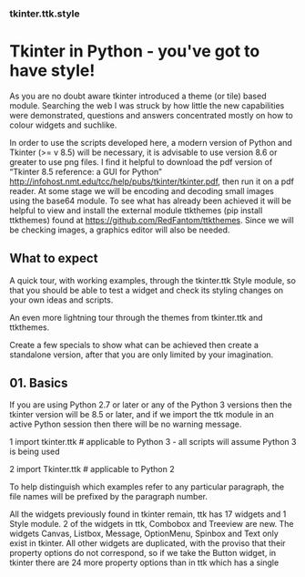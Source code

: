 ### tkinter.ttk.style

# Tkinter in Python - you've got to have style!

As you are no doubt aware tkinter introduced a theme (or tile) based module. Searching the web I was struck by how little the
new capabilities were demonstrated, questions and answers concentrated mostly on how to colour widgets and suchlike.

In order to use the scripts developed here, a modern version of Python and Tkinter (>= v 8.5) will be necessary, it is advisable to use
version 8.6 or greater to use png files. I find it helpful to download the pdf version of “Tkinter 8.5 reference: a GUI for Python” 
http://infohost.nmt.edu/tcc/help/pubs/tkinter/tkinter.pdf, then run it on a pdf reader. At some stage we will be encoding and
decoding small images using the base64 module. To see what has already been achieved it will be helpful to view and install the
external module ttkthemes (pip install ttkthemes) found at https://github.com/RedFantom/ttkthemes. Since we will be checking images, a
graphics editor will also be needed.

## What to expect

A quick tour, with working examples, through the tkinter.ttk Style module, so that you should be able to test a widget and check 
its styling changes on your own ideas and scripts.  

An even more lightning tour through the themes from tkinter.ttk and ttkthemes.

Create a few specials to show what can be achieved then create a standalone version, after that you are only limited by your
imagination.

## 01. Basics

If you are using Python 2.7 or later or any of the Python 3 versions then the tkinter version will be 8.5 or later, and if we 
import the ttk module in an active Python session then there will be no warning message.

1 import tkinter.ttk # applicable to Python 3 - all scripts will assume Python 3 is being used 

2 import Tkinter.ttk # applicable to Python 2

To help distinguish which examples refer to any particular paragraph, the file names will be prefixed by the paragraph number.

All the widgets previously found in tkinter remain, ttk has 17 widgets and 1 Style module. 2 of the widgets in ttk, Combobox and 
Treeview are new. The widgets Canvas, Listbox, Message, OptionMenu, Spinbox and Text only exist in tkinter. All other widgets are
duplicated, with the proviso that their property options do not correspond, so if we take the Button widget, in tkinter there are 24
more property options than in ttk which has a single <style> option replacing those former options, the remaining 10 property options
are common to both Button widgets. When we talk about style we are generally only applying it to a single widget, whereas if we create a
similar looking style in several ttk widgets we could save it as a theme. The example 01Label_config.py shows the differences in
property configurations found in the tkinter and ttk Label.
  
Ttk has already created 4 standard themes common to all operating systems. Windows and the MacOS have their own customised
themes, therefore wherever possible my examples will use one of the 4 common themes alt, clam, classic or default. In any 
interaction with a ttk widget we will be using the Style() module imported from ttk. There is a summary of all the Style() commands
in the table 01style_commands.md, we will be going through these commands one by one.
  
We can think of a widget in terms of a collection of components, which in turn are made up of elements. Widgets have one or more
components that can be referenced directly using the Style module, assisted by the widget "style" property option. Just to clarify -
every ttk widget has a "style" property which is used when we wish to modify a widget's appearance (colour, size, relief and font). If
we take a look at the button widget we have a rectangular shape divided into 4 components, starting from the outside - border, focus,
spacing and label. Look at
```
```
![button:components](/images/01button_components.png) 


this is a typical example of how a button may be constructed. We shall see that when a widget is modified or called by various themes
the component and element names may change. While we are thinking of components look at the vertical scrollbar 

![scrollbar:components](/images/01scrollbar_components.png) ,

we have an up and down arrow as well as a thumb component all contained in a trough. We have a method within the Style module whereby we
can easily find out the component names and their relative positions, so there is no real reason to worry or fret about trying to
remember everything in detail.

Let us compare two diferent types of button widgets, using the script /examples/01two_buttons.py - found in the examples
directory. Running this script you will see 3 buttons, the top button is the standard tkinter, the lower two are both ttk buttons. All
three buttons are grey but the tkinter button is paler. Move the cursor over all three buttons. The two ttk buttons lighten but the
tkinter button does not react. Click on all three buttons, all three appear to be depressed, but the two ttk buttons show which one of
the two buttons was depressed last. Buttons, in common with several other widgets, have what we call states, so for example when a
cursor passes over the widget its state changes to active, so we have just seen how the ttk button's state interacts with its
appearance. The actual appearance is set up by the individual style or theme.

If we had left out the line

s.theme_use('default')

and we were running either a Windows or Mac system then we would have seen blue ttk buttons because both operating systems have their
own system themes. 

By using a theme all ttk widgets react by default without any special input. This is in contrast to the original tkinter widgets which
have to be individually programmed.

## 02 Simple Style Changes

Using named elements we can change the colours, width, font and relief of our widget. Instead of using property options on each
widget, we use the Style module together with relevant component and element names. The first task is to determine the relevant
component and element names of our widget.

The dependancies of the queries to find out the elements and their properties are as follows:-
````
--> 1 Widget name
--> 2 class name (widget.winfo_class)
--> 3 component name (Style.layout)
--> 4 element name (Style.element_options) 
--> 5 element value (Style.lookup)
````
Each dependancy relies on the information gained from the previous enquiry. Once the queries are set up with an interactive
session running with Style() you may be able to short circuit one or more steps.

Use the button widget as our first example and run the following queries interactively in Python. 
Find the class name:-
```
import ttk
>>> s = ttk.Style() # Style is used here to call the classic theme
>>> s.theme_use('classic')
>>> b = ttk.Button(None, text='Yo') # step 1 using the widget name of Button
>>> bClass = b.winfo_class() # step 2 find the class name using the Button handle b
>>> bClass  
'TButton'
```
The class name is 'TButton'. Now let's find the component name(s):-
```
>>> layout = s.layout('TButton')  
>>> layout # step 3 find the Button component names as used by the classic theme
[('Button.highlight', {'children': [('Button.border', {'border':
'1', 'children': [('Button.padding', {'children': [('Button.label',
{'sticky': 'nswe'})], 'sticky': 'nswe'})], 'sticky': 'nswe'})],
'sticky': 'nswe'})]
```
It creates quite an output, but don't be put off. We have found 4 component names - highlight, border, padding and label (they were all
preceded with 'Button.'). Be careful to use the correct component name with right theme. That's just completed the third step. As a help
in determining the component names for every widget check out the table /tables/02Components.md. See how the names change not only with
the widgets, but can sometimes change with the theme. 

Now onto the element names:-
```
d = s.element_options('Button.highlight') # step 4 find the element names
>>> d
('-highlightcolor', '-highlightthickness')
>>>s.lookup('Button.highlight', 'highlightthickness')
1 # step 5 the highlight is 1 pixel thick
>>> s.lookup('Button.highlight', 'highlightcolor')
'#d9d9d9' # step 5 highlight has a default or normal colour #d9d9d9 which is grey
```
Button is a fairly straightforward widget, but some such as Progressbar, Scale and Scrollbar have an orientation, whereas 
LabelFrame, Notebook and Treeview have a main and auxiliary class name. Lastly PanedWindow has both orientation and an auxiliary
part. 

When we have a widget with an orientation, such as Scale, let's see what changes:-
```
>>>b = ttk.Scale(None)
>>>b.winfo_class()
'TScale'    # class name
>>> layout = s.layout('Vertical.TScale') # It won't work if you use just TScale
>>>layout
[('Vertical.Scale.trough',
  {'children': [('Vertical.Scale.slider', {'side': 'top', 'sticky': ''})],
   'sticky': 'nswe'})] # we found 2 components, trough and slider
```   
Now try the Horizontal orientation.
```
>>>layout = s.layout('Horizontal.TScale') # 
>>>layout
[('Horizontal.Scale.trough',
  {'children': [('Horizontal.Scale.slider', {'side': 'left', 'sticky': ''})],
   'sticky': 'nswe'})]  # notice the changes that are specific to orientation
>>>d = s.element_options('Horizontal.Scale.trough') # using the component name
>>>d
('borderwidth', 'troughcolor', 'troughrelief')  # element names
>>>s.lookup('Horizontal.Scale.slider', 'troughcolor')
'#c3c3c3'
````
That wasn't too bad, we had to know that the widget had orientation, where the first letter had to be capitalised. 

Let's try a widget with an auxiliary class such as LabelFrame:-
````
>>>b=ttk.LabelFrame(None) # no properties are being set
>>>b.winfo_class()
'TLabelframe' # you noticed it's a small f didn't you, TLabelframe
>>>s.layout('TLabelframe')
 [('Labelframe.border', {'sticky': 'nswe'})]  # where is the label part then!!!?
>>>s.layout('TLabelframe.Label')    # OK I cheated, I knew the answer
[('Label.fill',
  {'children': [('Label.text', {'sticky': 'nswe'})], 'sticky': 'nswe'})]
````
It took a bit of web searching to find the answer in http://wiki.tcl.tk/37973 "Changing Widget Colors". Read the author's
opening sentences. Strictly the information is for TCL so it may not be totally applicable to ttk, otherwise great information.
In order to access all the elements of Notebook use TNotebook and TNotebook.Tab, for Treeview use Treeview and Heading. (We can
optionally use 'Treeview.Heading', it produces the same results as for 'Heading'). Be careful with the component names used in
the Treeview and Heading layouts (yes the Treeview class is simply Treeview):-
````
>>>s.layout('Treeview')
[('Treeview.field',
  {'border': '1',
   'children': [('Treeview.padding',
     {'children': [('Treeview.treearea', {'sticky': 'nswe'})],
      'sticky': 'nswe'})],
   'sticky': 'nswe'})]
>>>s.layout('Heading')
[('Treeheading.cell', {'sticky': 'nswe'}),
 ('Treeheading.border',
  {'children': [('Treeheading.padding',
     {'children': [('Treeheading.image', {'side': 'right', 'sticky': ''}),
       ('Treeheading.text', {'sticky': 'we'})],
      'sticky': 'nswe'})],
   'sticky': 'nswe'})]
````
This now only leaves PanedWindow, the main class is TPanedwindow, the auxiliary class is either Horiontal.Sash or Vertical.Sash.

Rather than find out the class names every time we can use the table 02ClassNames.md instead. The main class name is formed from
the widget name where only the first letter is capitalised prefixed by a capital T, except for Treeview that retains its widget
name. Remember that those widgets that have orientation need to be prefixed by either 'Horizontal.' or 'Vertical.'.

After all that we can find the class and element names for all widgets for our chosen theme. We will use Style.configure().
As a first example let's change the button widget, we want to change the text properties, foreground, background and font.
Foreground and background are both colours which can be expressed as names or a six figure hexadecimal hash. Colour names in
tkinter are based on those used by TCL/TK colors — symbolic color names recognized by Tk https://tcl.tk/man/tcl8.6/TkCmd/colors.htm,
note TCL is using RGB values that must first be converted to hash values to be valid in tkinter. Haven't we got all the element names
for button already? No, then well we'll have to use the right component name in our query (and it wasn't highlight). Using your
interactive session, and if you were on the right track you should get the answer together with 11 other elements. Now you are no longer
limited to just foreground, background and font. 

As an aside we may wish to have the colours expressed in a different manner. The colour names in various programs do not all agree, 
further tkinter favours hash while PIL/Pillow prefers RGB values. Use 02colour_codes.py as an aid, each representation will produce
an alternative code style and the colour is shown on a label. Be warned that green shows half the true value, (0,128,0) instead of
(0,256,0) - this appears to be associated with winfo_rgb() - otherwise it works well. We can detect how light a colour may be by using
the luminance property of yiq, the NSTC television colour system, then we can adjust the foreground to produce the required contrast
to the background colour.

When using configure we require a reference to the style change using the format *newStyleName.oldStyleName*, where oldStyleName
corresponds to our class name, in this case TButton. Normally we choose a descriptive name for the newStyleName, so for the button widget we can write :-
````
s.configure('green.TButton', foreground='green')
b = ttk.Button(self, text='Friday', style='green.TButton')
````
The style property of Button agrees with the style name for the relevant Style configuration. The configuration name can be
built on a previously named style, so we could create red.green.TButton using a red background, say. If we need to configure
another element just list the extra element.
````
s.configure('green.TButton', foreground='green')
s.configure('red.green.TButton', background='red')
b = ttk.Button(self, text='Friday', style='red.green.TButton') 
# now change both style and configure from red.green.TButton to mix.TButton
````
We can modify /examples/01two_buttons.py to incorporate the colour changes, we should see something like 
/examples/02two_coloured_buttons.py. Did you notice that the background colour on the second ttk button changed as the mouse
moved over it also when the button was pressed. The widget inherits all expressly styled properties not overwritten by our style
changes, in our case shades of grey from the parent theme. 

That was easy wasn't it, feel like a challenge? Let's try modifying a horizontal scrollbar, use the layout and element_options
to find all likely element candidates for the classic theme. We need to use place and set (instead of pack or grid) when 
displaying the widget or else the scrollbar remains squashed and you can't see your results. If we make the scrollbar green with
a blue border the result should look like 02scrollbar.py. When querying the element_options you should see that both the arrows
and thumb have background and borderwidth elements so the appearance is matched. I have created a second scrollbar where the
borderwidth is not changed, look at the arrows. In reality there was not a great deal of difference to the button example, just
that we had to remember to add the orientation to the configuration name. If you try one of the other themes alt, clam or
default we have the additional option of arrowcolor, try out this element with pink say. Classic has no arrowcolor element but if you
forget to take away this element, then there is no reaction, not even a warning.

The last type of widget are those with auxiliary parts. Taking LabelFrame as an example, we would normally wish to modify the
label part rather than the Frame. We can fill the frame with a tkinter coloured frame to show off the widget. A second
labelframe, by contrast, has a coloured frame. It is important to emphasise that Style.configure calls either TLabelframe or
TLabelframe.Label, depending whether we wish to alter the label or the frame, but in both cases the style property only refers
to TLabelframe with no suffix. This is illustrated in /examples/02labelframe.py. The next example 02treeview.py shows how to
select a theme then apply some colour changes to the widget treeview, this has two sets of colours so we can confirm which works
best by first testing, then try uncommenting 'Heading' so that the treeview style reads 'Custom.Treeview.Heading '. The first
part of the script displays the widget layout in a form that is easy to read - there probably is an better way to do this! To
view the colour changes we use 2 treeview widgets, the first has not been customised.

Generally try to keep it simple, try looking for an element that looks as though it should work, test it and see. Load a common
theme such as clam, remember that if working in a windows or mac environment it will not work as straightforwardly if the theme
is not changed. Look at 02Entry.py, if we use the clam theme it should create an entry with a blue background, however if
the clam theme is not used and you are running with windows or mac OS, then the entry widget has to change by adding an
element_create and adding the newly created element to layout. To find the correct element option, either check out "Changing
Widget Colors" or use query layout and element_options, then we see that Entry.field has ('bordercolor', 'lightcolor',
'darkcolor', 'fieldbackground') whereas Entry.textarea has ('font', 'width'). If you had used the element name background as we did for
button the entry widget would not have reacted.

We are now in a position to change the element colour and size of any widget, but whenever the state changes, such as pressing the
widget, it will revert to a style inherited from the parent theme, so the interaction of states and style will be our next topic.

## 03 Linking Style with State

Every widget exists with a state that for some widgets can be directly changed by the user's actions, such as moving the
mouse over the widget, or by selecting or pressing the widget. Whenever the state changes the widget changes in colour, relief and/or
size thus providing the user feedback. Other states which are not being changed dynamically are changed by the program. States are
a fundamental part of styles and themes. Check out the table /tables/03states.md. All states also have an opposite condition in which
the name is prefixed by an exclamation mark, so the opposite of disabled is !disabled and not one of the other states, such as active.

Some widgets, such as Frame would hardly ever need a state other than the normal state, others such as Button only really are 
useful if they use different states. When programming with states be aware that a widget with no named state is in the "normal"
state even though normal cannot be directly referenced, it is implicitly the state we have used when making simple changes to the
widget with Style.configure. When we survey states some are never used, or as the captain of the Pinafore might say - hardly
ever used.

We can determine what states are currently being used in a theme. Just as in the simple style change we need to know the class
name and the element we are interested in. So if we wished to find the situation for the relief element on a button we use 
map() in the following manner:-
```
from tkinter.ttk import Style, Button
>>>s = Style()
>>>s.theme_use('default')
>>>s.map('TButton', 'relief')
[('!disabled', 'pressed', 'sunken')]
```
In this case the theme uses a compound state, in that the pressed state only applies when the button is not disabled, and the
relief element is 'sunken'. These mapped states vary with both widget and theme. Within a theme we can have a common mapping.
```
>>>s.theme_use('default')
>>>s.map('TButton', 'background')
[]
```
Weird - we know that the background changed in our button examples, so how to find out what is going on. Let's see if we have a common
mapping working here.
```
>>>s.theme_use('default')
>>>s.map('.', 'background') # '.' is the shorthand for common
[('disabled', '#d9d9d9'), ('active', '#ececec')]
```
Ahha - now we can see that all widgets with a "background" element will react in a similar way, so if you haven't done it see what
happens when you pass the cursor over our scrollbar example. By the by if we test for relief, which we tested on button, with a
common mapping we get an empty result, so "." is a specific instance and not some form of wildcard.
```
>>>s.map('.', 'relief')
[]
```
Since the common and button mapping may have more than one state what happens if we query it without any elements:-
```
>>>s.map('.')
{'background': [('disabled', '#d9d9d9'), ('active', '#ececec')],
 'foreground': [('disabled', '#a3a3a3')]}
 
>>>s.map('TButton')
{'relief': [('!disabled', 'pressed', 'sunken')]}
```
Note how the element name has been added with the extra curly brackets and full colon.

Some of the behaviours and properties of ttk widgets are now a little more explainable when we use the common mapping system to
enforce uniformity in a theme. If we are working with a widget such as label with no dynamic states, it makes no sense to send 
warning messages if a widget does not have that particular element or state. The other minor problem is that only widgets with
the exact element name will react in a similar manner, so button has 'background', whereas entry has 'fieldbackground' and must be
programmed separately.

One way to change the properties of a widget is to expand upon our simple method, so the normal state is set by configure(), we
can then set the other states using map(). This means that any single element could have several properties corresponding to 
more than one states. Related states should be listed with tuples. We can see this in the example for common above, we have an element
called background with a list of two tuples, the first tuple is for the disabled state ('disabled', '#d9d9d9') and the second 
tuple ('active', '#ececec') applies to the active state.

In the example 03map_button.py we have configure which sets up the general widget appearance then uses map to set the active
state by changing the background colour. Both configure and map utilise the same reference used by the style property. For a bit
of fun we have a random selection from 6 colours, so we can set the active colour we first find the RGB colour using
winfo_rgb(color) - color is the variable - then we change each of the RGB components and finally convert back to the hash value.
Simple colour manipulations are straightforward in the RGB scheme. A further frill is that we use a white foreground for a dark
background and a black foreground for a yellow background.

When using Style.configure and Style.map you should notice that these are separate clauses within the program, if we use
theme_settings configure and map can then be run together into a single clause. Review 03combobox.py and note how configure and
map are now quoted followed by a full colon. (If you are running under windows or mac when the "theme_use" command is commented out
the combobox will be white, not green). Since we are running the program as a theme, combobox will react to our settings without
the need for Combobox to have a property style setting. Now is a good time as ever to review the punctuation, in particular all
the brackets being used. Theme_settings is a function so it has opening and closing round brackets, all those curly brackets
look suspiciously like nested dictionaries, especially when we note the full colons following "Combobox", "configure" and "map" 
(our erstwhile functions), "background", "fieldbackgrond" and "foreground" are the relevant elements. The states and their relevant
values (in these cases colours) are contained as pairs in tuples - round brackets. When we have two or more states used on a
single element then we have a list of tuples - square brackets. But you probably already knew that. Just look at 03map_button.py
again and compare how the programming differs when using style.configure or style.map, where they behave as normal functions
with explicit properties. 

When using a standalone theme, coming up soon, the method of theme_settings is the same as that used in theme_create. Theme_settings 
changes the style of the parent theme for a widget or two, all the other widgets still appear as normal - so theme_use refers to the
parent theme, whilst theme_create supplants the parent theme and theme_use would refer to the newly created theme name.

As we can see keeping to the style system we can easily have two or more widgets with differing properties - this is useful when
comparing appearances and state changes during the testing phase and helping in choosing the most appropriate settings.

Mapping is primarily concerned with dynamic widgets and their states, but we know that there are states that need to be selected from
the program - in this case use the following construct for ttk themes, (see 03states_themes.py):-
```
checkbox.state(['selected'])  # ticks the checkbox
checkbox.state(['!selected']) # clear the checkbox
```
whereas in tkinter we would use the following construct
```
listbox['state']='normal' 
listbox['state']='disabled'
```

The order of mapping states for the element is important. If the active tuple is placed before the pressed tuple then when the button or
scrollbar is pressed the colour remains as the active colour without changing for other states. As ever - test first.

It is useful to be able to see the individual widgets when changing their states. 03states_themes.py gives you the abilty to do just
that, there is no problem changing themes, however when changing states we need to cancel the previous state by applying the opposite
state (you remember the state prefixed with an exclamion mark), we also have to ensure that we are dealing with a string rather than a
tuple, further we must ensure that the tuple is not empty. In our example we are changing the state of a button, you can modify this
or add another widget as required. Anticipating what is coming later I have enabled standard themes or additional themes from ttkthemes. 

It should be noted that states are not only used singly, they may be used in combination, particularly in dynamic situations. The 
common themes do not use the same states for any particular widget, if we are building custom widgets keep this in mind, as ever test
using different themes. Check out the table 03mapped_states.md to see what states the common themes use with which widget.

## 04 Image - First Steps

Tkinter and ttk can work with gif, pgm or ppm images using PhotoImage or xbm images if we use BitmapImage modules, loaded from
tkinter. If your version of tkinter is 8.6 or higher then PhotoImage also works with png files directly. Some widgets have a
property called image (check out if it is shown on Tkinter 8.5 reference: a GUI for Python) so once the image is initiated in 
PhotoImage it can be loaded directly onto the widget. All the images I will be working with will be found in the directory
"images". and the programs will be run assuming that the images sub-directory has the same parent directory as the examples sub-
directory on your computer.

Check out your tkinter version - either look at the python version then deduce the tkinter version or use an active session:-
```
import tkinter
print(tkinter.TkVersion)
```

First off we shall load just an image onto a button and see what happens when we pass the cursor over it, and press the button.
Load up 04button_image.py not forgetting to place the images butImage.png and butImageTrans.png in your images file (if you are
running tkinter 8.5 uncomment the lines as indicated, also comment out the lines indicated, this will load Image and Imagetk from PIL
then use Image.open and Imagetk.PhotoImage finally comment out the lines where PhotoImage is being used by itself). 
```
# with tkinter 8.6

        self.buttonPhoto = PhotoImage(file='../images/butImage.png') 
        buttonPhotoTrans = PhotoImage(file='../images/butImageTrans.png')

# with tkinter 8.5
from PIL import Image, ImageTk

        im1 = Image.open('../images/butImage.png') 
        im2 = Image.open('../images/butImageTrans.png') 
        self.buttonPhoto = ImageTk.PhotoImage(im1)  
        buttonPhotoTrans = ImageTk.PhotoImage(im2)

``` 
PhotoImage is imported from tkinter and loads the image into PhotoImage, where a reference is required which will be used within the
widget's property option "image". When working with images in a class there is always the problem that the image will not show unless
specialprecautions are taken. When the image is a local variable, reload the image directly after referencing it with the widget,
alternatively ensure that the image variable is prefixed by self, (compare how the two images self.buttonPhoto and buttonPhotoTrans are
treated). 

Using 04button_image.py you should see three buttons, the top one with just an image, the second uses the same image with the
centre made transparent - you may think it looks quite promising, until we see the third button and its text. As it stands it is
obvious that the image option is not always useful, since it does not change dynamically with the widget. Where a widget can work with
a single sized widget, as in a pictogram, then this option should be considered. We can load the pictogram image and text
simultaneously by using the "compound" property option. 

If multiple pictograms are available we can change these according to state. Check out the example 04button_pictograms.py, this
has three pictograms linked to 3 states which must have the active state listed last, just as we needed to do in the mapping 
situation. When using the image property always ensure that the first state remains anonymous, corresponding to the normal state.

Be careful when referencing the image in the image property:-
```
im1 = PhotoImage("ref1", file='myimage.gif')
```
We can use "ref1" as our image reference or im1 (unquoted).

## 05 Image - Create Widgets with Rounded Corners and Shadow Effects

The 4 themes common to tkinter can be found where your python program is installed under the directory python36/tcl/tk8.6/ttk. They are
found there listed with their own names suffixed with ".tcl", apart from default which is listed as defaults.tcl. There are
obvious differences between the scripting language tcl and tkinter but we can recognise some commands such as map and configure,
we can also spot the element and state names. A new part of the mix is when we look at the OS specific themes such as aqua or
vista which have variables that are system dependant. Even so we should be able to recognise how some of our scripts will respond. It
would seem that the common themes allow us to modify all the components and elements are able to give the widest possible support to any
style alterations we wish to make. By contrast it will be found that if one of the OS dependant themes would require not so
straightforward an approach. On the other hand the OS specific themes look uptodate and ready to use as is. 

So far we have seen that the ttk themes achieve uniformity across all widgets, by using common changes on dynamic states, also 
by using the same element name within a widget or from widget to widget. A third aid to uniformity is by using using descriptive colour
aliases rather than the colour names or hash values.

As I said at the beginning there are remarkably few instances of the more interesting style changes found when trawling the
internet. Up until this point most of the examples could have been made referring "Tkinter 8.5 reference: a GUI for Python". The
few instances I did find that displayed rounded corners and shadow effects I will reproduce here.

The first example is based on that created by Bryan Oakley, a stalwart of StackOverflow. His original script created visible
frames around entry and text widgets, example 05rounded_frame.py. Since he is using encoded data there is no reference to a
file, instead PhotoImage refers to this data directly. Normally we have no states in the frame widget so he introduces lambda
functions tied into *FocusIn* and *FocusOut* events. He is using 2 separate images, the first is where the frame's contents have
focus, the second where it loses focus. Click within the upper and lower frames, see how the outer colour changes, also note
that the frame has decidedly rounded corners and a shadow on the right hand and lower sides. 
 
Let's remind ourselves about the layout and elements for frame:-
```
>>>s.theme_use('default')
>>>s.layout('TFrame')
[('Frame.border', {'sticky': 'nswe'})]
>>>s.element_options('Frame.border') # only one component to query
('background', 'borderwidth', 'relief')
```
In our example script, Bryan created an extra state and changed the border, using the command
```
style.element_create("RoundedFrame", "image", "frameBorder", # he was working on the RoundedFrame, so he added an image 
    ("focus", "frameFocusBorder"), border=16, sticky="nsew") # added the state focus  set to an image and changed the border to 16
```
The border size, 16, is important, it is the allowance needed to create the rounded corners and shadows, without this the 
resulting widget would look jagged. The single figure 16 is the equivalent of having (16,16,16,16), a border of 16 along all
sides. The lower frame has obviously grown in comparison to the upper frame and looks pretty smart, both frames have the same style
'RoundedFrame'. Now is a good time to have a look at the underlying image. To do this we will need to decode the coded image. Since the
script is quite old it can only be a gif image. (Use all the lines of the coded image - the dotted line below is just a shortcut for
continuity).
```
import base64
with open ('frameFocusBorder.gif','wb') as f:
    decoded = base64.decodebytes(b"""
R0lGODlhQABAAPcAAHx+fMTCxKSipOTi5JSSlNTS1LSytPTy9IyKjMzKzKyq
..... 
Ry/99NIz//oGrZpUUEAAOw==""")
    f.write(decoded)
```
Use the code from img1 (frameFocusBorder) within 05rounded_frame.py, we should see that an image file frameFocusBorder.gif is
created. You should see a file that is 64 by 64 pixels large. Load this on an image editor, zoom in so that the pixels are shown
as squares and move your cursor to the centre of the corner, we then can see why we need to have a border of 16 all round. If we
reduce this figure to 8 say we will see about 13 indentations on the long side. A border of 12 will still show indentations, 
although not as pronounced, by 16 the indentations have disappeared altogether. It would seem that when a widget image needs to extend
only the inner part of the image between the border extremities is utilised for the extension, in this case the middle 32 pixels of each
side are used during an image extension. Think about what you have just seen, it's pretty awesome isn't it? That small image was 
automagically enlarged to the required size with the barest of input, apart from telling the widget to change itself by creating an
element and placing our image at the border.

What happens when we adapt the above method for a labelframe? What about the top part of the frame where the text is written
between a visible frame? Will we need a special method to create the gap? Ah well, fools rush in where angels fear to tread. Run
05rounded_labelframe.py. The labelframe reacts well, we see the label sitting in the frame break, and the colour changes as a
result of the program logic, try reversing the selection order and choosing one of the widgets with orientation. The
style.element_create and style.layout remain the same as for the frame example. Since we no longer depend upon an event linked
to the mouse being clicked the lambda functions are no longer needed, but we do change the state of the labelframes triggered by command
options of the widgets. You did notice the the frame has a different colour - first obtain the decoded image, make the changes to the
colour then encode back once again. 
```
import base64
with open('borderGrey1.gif', 'rb') as f:
    encoded = base64.encodestring(f.read())
    print(encoded.decode('latin1')) # contains all western characters but not the €
```
I altered the colour of the grey image. The output from the print command is saved as our coded image.

The next example, found by trawling the internet, 05search_entry.py will create a special frame, resembling the mac search element. Once
again the image is loaded as encoded data, this time the programmer uses the gif property to make multiple images. Look at the
PhotoImage lines of code at the format property. The programmer is altering the entry widget, using the PhotoImage alias names "search1"
rather than the s1 variable. 
```
s1 = PhotoImage("search1", data=data, format="gif -index 0")
.......
style.element_create("Search.field", "image", "search1",
    ("focus", "search2"), border=[22, 7, 14], sticky="ew")
style.layout("Search.entry", [
    ("Search.field", {"sticky": "nswe", "border": 1, "children":
        [("Entry.padding", {"sticky": "nswe", "children":
            [("Entry.textarea", {"sticky": "nswe"})]
        })]
    })]
)
```
Compare its layout to that of a normal entry widget.
```
[('Entry.field',
  {'border': '1',
   'children': [('Entry.padding',
     {'children': [('Entry.textarea', {'sticky': 'nswe'})],
      'sticky': 'nswe'})],
   'sticky': 'nswe'})]
```   
The other item to note is how he deals with the border width. Originally it was 1 all round, now it is ```border=[22, 7, 14]```.
This follows the same convention as used for padding found in our Tkinter reference for 8.5, the left side is 22 and the right side 7
meanwhile top and bottom sides are 14. Check out table 05padding_border_layout.md. Since we are using the normal interactive states of
the entry widget, no additional programming is required as was necessary for the label example. Using our newly acquired image decoding
skills we can see how the border layout numbers are derived. 22 pixels clears the tail of the magnifiying glass, 7 pixels clears the
corner and the top clearance, whilst 14 pixels clears the right hand end. As it stands this widget could be lengthened horizontally, but
there is no way we can extend it vertically without a strange looking magnifiying glass formed as a result. When substituting an image
for a border ensure there is a section that can be repeated on complementary sides, that is repeated both left and right, also top and
bottom.

We should now be able to understand how to manage themes. When we use a simple style change the affected widgets must have that 
style property cross referenced. When a theme change is made affected widgets require no reference, therefore the reference used in the
style changes, such as "search1" in 05search_entry.py, would not be appropriate. Instead we should be thinking of class names, once a
style has been tested and is ready to be part of the customised theme we would use just "TButton" rather than "new.TButton" say,
then all buttons would be altered by the style change within that themed script. 

Now would be a good a time as any to inspect what ttkthemes has to offer. Apart from the interface to python most is written in 
TCL scripting language. We can take stock of the themes on offer, most work with gif images, that are used as substitutes for
the border part of the relevant widget. Almost all ttkthemes use one of the 4 common themes as a parent, clam is the most popular,
although if you were to use a ttktheme it would be hard to tell which theme is the parent without inspecting the code. It is interesting
to note that Aquativo uses coded images, whereas the black theme has no images. Three themes use png images, but these are only usable
with tkinter 8.6 and above. Finally most images are quite small, about 30 by 30 pixels, with corners of one or three pixels radius. 

If you want to modify the gif images in an image editor there should be no great problem, provided you do not try converting to another
format and back again. Use the image editor for small simple changes. When checking out or modifying an image pixel by pixel using PIL
(Pillow) remember that gif only has 256 colours, requiring special programming, it would probably be better to use png from the outset.
The rgb and hsv values for gif images you see in your image editor are for your convenience.

If you were to install ttkthemes it is easy to switch between the normal themes and ttkthemes. Running the standard ttk Style module
excludes ttkthemes, however if you load up ttkthemes with the following script:- 
```
.....
        try:  
            import ttkthemes as ts 
            self.s = ts.themed_style.ThemedStyle()
        except (NameError, AttributeError):
            self.s = Style()
```
then any normal command used by Style can be used unchanged, providing we use the same prefix system, in our case "self.s.", so
list(sorted(self.s.theme_names())) would work for both the standard themes and the ttkthemes.

When comparing the script of a ttktheme with a standard theme the first obvious difference is that we are loading the image files and
using photo (known as PhotoImage in tkinter) on all the images, which are then later referred to by their image name without the gif or
png suffix. Thereafter the ttkthemes closely follow the standard themes by first loading up the colour aliases, then configuring the
general settings using configure, followed by mapping the general states. From thereon the themes configure and map out the
individual widgets, often the simple widgets are left out in which case the parent theme's widgets are used. The images are loaded using
$I(image filename) as opposed to "image" in python. The padding and border sizes would be shown as:-
```
-padding {6 2 6 2} or -border {22 7 14}
compared to using python
padding = [6, 2, 6, 2] or border=[22, 7, 14]
```
After all that we see that ttkthemes show one or two major differences to the standard themes - all states require their own separate
images for each widget, which if properly used allows a more pleasing effect, look at the different ways that the combobox downward
arrow is depicted. Check some of the images - you may notice that a pressed image is the same as a normal image except that it has been
inverted (this is often the case where a button has a surface with a 3D effect). Some themes could be easily adopted as they stand,
others just may be of use in showing you how to obtain certain effects. Note that radiance and ubuntu are very nearly the same except
that ubuntu uses png as opposed gif images. So once you are aware of how the themes work you may decide to devise your own. It takes
quite a bit of time but is relatively straighforward.

## 06 So you want to roll your own

Anything you do should be separated from working directories, use copies of anything you want. Pretty obvious really.

How will a widget look when the style or theme is changed. Tkinter is rather forgiving, which may make tracking errors
difficult, but we can have a list of too many changeable elements and see just how they will react. Using this property we can see how
and which elements affect our widget, look at the script 06checkbox_themes.py, not only do we have an excess of element names, but we
can change the theme, we also display the layout of the widget. It is a simple edit to display another widget. Remember as we have seen
in ttkthemes a widget is affected both by the image and general colours. In this regard tkinter's Text is a useful tool in that the name
and its colour representation can be made in one line. In 06combobox_text_themes.py we have a dictionary of element_options containing
a list of elements with their options, colour, size and font, these are then listed in style configure these can then be added to the
Text widget so that we display each element its option and a colour shows the hash value and a rectangle of colour. Almost all the 
elements react as expected except for the font for combobox, which is unusual in that it will not react with configure and the style
property, nor will it change with the font property - as the Entry widget does. A special class is therefore required to allow us to
change the font of a specified combobox, which is written to allow other properties to be included. A simpler method is to use
option_add but it seems to affect all the other comboboxes. Combobox is derived from the entry and listbox widgets and this might
contribute to the anomoly in some way.

When using font we can refer to each instance of the font directly - such as 'Helvetica 12 Bold' - or we can use the generic names
used by Tk 06tkfonts.md, this has the advantage that they are compatible to all operating systems, and no special precautions should be
necessary. If you do use custom fonts obviously check on their availability on other os - maybe easier said than done.

Let us refresh our memory of how a widget looks in the various themes, try 06theme_notebook.py, this has most of the important widgets
together with a theme selector. It has been set up to incorporate ttkthemes. The first tab contains most of the normally used widgets,
the second tab has a treeview, in order to see the scroll bars work it will be necessary to adjust the height and width using the
sizegrip, the third tab has the scale and progress bars. There may be widget styles that appeal in different themes, it should be
possible to mix and match to your taste provided that you copy widget definitions together with any required images.

Once individual styles have been tested, we need to to incorporate these into a theme that can be called directly from the 
application with a single import and a single call. Obviously it would be foolish to work directly on the tkinter.ttk directory.
One can concoct a complete standalone theme definition together with the appropriate images - but this is not for the
fainthearted. A simpler solution is to use the ttkthemes module, adding your own theme name.  

1. Create a new directory - give it an expressive name - say green
2. Choose a ttktheme and copy its main tcl file and image subdirectory together with their contents to the green directory. So
  just as with the original theme, we have a main directory called green, a main file renamed green.tcl, and a subdirectory also
  called green.
3. Edit green.tcl replacing the name of the original by your name - so using elegance as our example ttktheme 
```
  namespace eval ::ttk::theme::green {
    package provide ttk::theme::green 0.1
    ....
    LoadImages [file join [file dirname [info script]] green]
    ....
    ::ttk::style theme create green -settings {
    ....
``` 
4. Copy one of the pkgindex.tcl files from one of the themes to your main directory, replace the name of the original ttktheme
  by your chosen name
```
if {![file isdirectory [file join $dir green]]} { return }
if {![package vsatisfies [package provide Tcl] 8.4]} { return }

package ifneeded ttk::theme::green 0.6.2 \
    [list source [file join $dir green.tcl]]
```
5. Edit the pkgindex.tcl found under the parent directory of ttkthemes, add an extra line to the list of theme sources
```
  source [file join $themesdir green green.tcl]
```
6. edit ``` _widgets.py ``` file, in the main ttkthemes directory, in the section of pixmap_themes  add your theme to the list:-
```
pixmap_themes = [
        "arc",
        "blue",
        "clearlooks",
        "elegance",
        "green",
        "kroc",
        "plastik",
        "radiance",
        "ubuntu",
        "winxpblue
]
```
7. That should do it. Test that everything works after your editing. Now you can start to replace original widgets with your
  preferred widgets.
  
The alternative to the above is to create a standalone package that I said was not for the fainthearted, but is in reality not
too difficult. The main problems are the package will need to replicate what a tcl based ttktheme does but using python, loading
the image files while ensuring that the configure and map scripts for the various widgets run as a single script. We can use the
script for plastik_theme.py https://github.com/enthought/Python-2.7.3/blob/master/Demo/tkinter/ttk/plastik_theme.py as a basis
for our standalone - this should shortcut a lot of the work. Convert this script from python2 to 3, you should notice that the image
directory location has to be referenced by the calling program. Notice that the script uses Style.theme_create and follows the pattern
already seen in 03combobox.py for theme_settings. When testing copy the image files found in ttkthemes plastik to a suitable test
location, these will eventually be replaced by new files of your own making.

We can test the python version of the plastik theme by running the script 06treeview.py directly from your os system not using python's
Idle, under the main function we call install from plastik_theme, you will notice that it has plastik as a variable, so plastik is a
subdirectory where the plastik images have been copied to. We can now change the plastik directory and subdirectory, these can be
renamed after your theme name, say orange, then wherever we find plastik referenced in plastik_theme.py we should change it to our
orange theme name, orange_theme.py.
```
style.theme_create("orange", "default", settings={
.....
style.theme_use("orange") # right at the end
```

We now have either an extra theme in ttkthemes controlled by a tcl file or we have a standalone theme running under a python
file. Associated with these control files is a subdirectory of image files. Either system is as valid as the other, the choice
is yours. The approach on using either is similar, after creating a good quality working widget with all the required states, we
just replace the ttktheme widget in either green.tcl or orange.py, change the references to any images, altering the border
sizes as necessary, then add your images to the image subdirectory. When everything works satisfactorily delete the unused images found
in green or orange image directories. Occasionaly it may be necessary to change the widget layout. In both methods we normally translate
between tcl and python, use the files plastik.tcl and plastik.py to help spot the differences and similarities between the two
languages.

Let's see if we can pin the above on an example or two. First let us change the combobox on both our test themes to that used by
radiance using green.tcl. On my computer, Windows 64 bit python 3.6, the combobox from elegance aka green looks like
``` 
```
![combobox:elegance](/images/elegance_cb.png) 
```
```
whereas radiance looks like
```
```
![combobox:radiance](/images/radiance_cb.png)
``` 
```
We need to compare the files and we see that radiance.tcl consists of the following :-
```
        ## Combobox.
        #
        ttk::style configure TCombobox -selectbackground

        ttk::style element create Combobox.downarrow image \
            [list $I(comboarrow-n) \
                 disabled $I(comboarrow-d) \
                 pressed $I(comboarrow-p) \
                 active $I(comboarrow-a) \
                ] \
            -border 1 -sticky {}

        ttk::style element create Combobox.field image \
            [list $I(combo-n) \
                 {readonly disabled} $I(combo-rd) \
                 {readonly pressed} $I(combo-rp) \
                 {readonly focus} $I(combo-rf) \
                 readonly $I(combo-rn) \
                ] \
            -border 4 -sticky ew
```
whereas green.tcl looks like :-
```
        # Combobox
        #
        ::ttk::style element create Combobox.field image \
            [list $I(combo-active) \
                {readonly} $I(button-active) \
                {active}   $I(combo-active) \
            ] -border {9 10 32 15} -padding {9 4 8 4} -sticky news
        ::ttk::style element create Combobox.downarrow image \
            [list $I(stepper-down) disabled $I(stepper-down)] \
            -sticky e -border {15 0 0 0}
```
In both cases the combobox consists of an element create for the components field and downarrow. Radiance has fewer images, which
luckily do not have a name clash. It seems that we can just replace the relevant script parts and copy all the radiance image files to
the green image directory. When this is done we can test with one of our files such as 06themed_notebook.py, or
06combobox_text_theme.py. If we look at the combobox created by green we get

![combobox:green_orig](/images/green_cb_orig.png)

which as you can see on my windows box is not quite the same as the radiance combobox, look at the position of the down arrow. If we
check green.tcl we see that there is no parent theme in the line 
```
::ttk::style theme create green -settings {
```
unlike radiance.tcl where we find
```
ttk::style theme create radiance -parent clam -settings {
```
since elegance aka green was probably created in Linux the normal theme would have been default. Using default as the parent theme the
combobox is not altered enough - let's try the clam theme instead - ahh far better.

![combobox:green_post](/images/green_cb_post.png)

Now for the orange theme taken from the py file. 
```
"Combobox.field": {"element create":
            ("image", 'combo-n',
                ('readonly', 'active', 'combo-ra'),
                ('focus', 'active', 'combo-fa'),
                ('active', 'combo-a'), ('!readonly', 'focus', 'combo-f'),
                ('readonly', 'combo-r'),
                {'border': [4, 6, 24, 15], 'padding': [4, 4, 5],
                 'sticky': 'news'}
            )
        },
        "Combobox.downarrow": {"element create":
            ("image", 'arrow-d', {'sticky': 'e', 'border': [15, 0, 0, 0]})
         },
```
We have to be careful not to overwrite combo- image files with our new files imported from radiance, give them a new designation,
say combor- so the old files remain until all has been tested. Also we have to ensure that we have the corresponding python taken
from the tcl in radiance.tcl. It's probably best to run a python test file such as 06orange_widget_test.py. Copy the necessary radiance
image files to a suitable images directory, adjusting the names as necessary. When running theme_create you can experiment having the
parent directory as default instead of clam - the results should be similar to those given in the green.tcl test. The resulting python
script within theme_create can be used to overwrite the combobox part of orange.py. We can test whether orange.py is correct using
06combo_orange.py, run under our OS directly rather than using python's Idle.

When working with radiance note how often the widgets have their images added by using "element create" - there are relatively few
widgets that require a layout and mapping. This bodes well for any future designs we may have since this is a relatively simple
construct. 

Onto our next exercise - let us create a button where the focus state's dashed line surrounds the button. In radiance we see that the
button part of the script looks like:-
```
        ## Buttons.
        #
        ttk::style configure TButton -width -11 -anchor center
        ttk::style configure TButton -padding {10 0}
        ttk::style layout TButton {
            Button.focus -children {
                Button.button -children {
                    Button.padding -children {
                        Button.label
                    }
                }
            }
        }
```
followed by an element create, which we can ignore as it does not concern focus. The first configure clause can be ignored as it 
concerns itself with size and anchor, however the second configure is interesting. Let us just insert this clause into the green.tcl
button widget.
```
        # Button
        #
        ttk::style configure TButton -padding {10 0}
        ::ttk::style layout TButton {
            Button.background
            Button.button -children {
                Button.focus -children {
                    Button.label
                }
            }
        }
```        
Testing this we see no effect which might not be surprising when we see that at this stage the button widget has no element named
padding. We can test this finding out the component and their element names from an active session. We can change the button layout of
the green theme and test again. It works! Let's try it out on the orange theme. Checking out the button we see we have a configure and a 
layout that already has padding, so hopefully it works with only minimal changes. First we add padding to configure. This does not work
when testing, so we swop the button and padding positions.
```
        "TButton": {
            "configure": {"width": 10, "anchor": "center", "padding": [10, 0]},
            "layout": [
                ("Button.focus", {"children":
                    [("Button.button", {"children":
                        [("Button.padding", {"children":
                            [("Button.label", {"side": "left", "expand": 1})]
                        })]
                    })]
                })
            ]
        },
```
This works. The conclusion is that one may have to test the configure and layout options with a small script such as
06orange_widget_test.py adapted to suit your needs.

When dealing with states it helps to keep in mind what will be required in the program in relation to that widget. It certainly helps
to view how various themes tackled that problem. Some widgets can operate with a bare minimum of states, others may require quite a few,
but don't forget that some themes use the common settings to help display states without the need for additional images.

## 07 Blue Sky Thinking

We may decide to adapt one of the existing ttktheme themes, using constructs copied from other themes as demonstrated previously - that
is not what I mean by "Blue Sky Thinking", I mean something a little more unconventional.

The first example is probably best run as a standalone style for frame. The idea is copied from a website 
https://datatofish.com/how-to-create-a-gui-in-python/ that demonstrated how to use the tkinter canvas to contain the background image
and some other widgets together with a matplotlib interface. This works but the geometry management is limited to the canvas system. If
we use frame as our parent widget all the normal geometry managers - grid, pack and place - can be used. The only minor problem is that
it works best with a full view of the background image. Use the example 07frame_background_image.py to see what I mean, use a jpg image
of your choice as backdrop, typically a panaoramic view. We are using jpg as the image type so that it can be downloaded from many
digital cameras and is usually half the size of a png or gif of equivalent size.
    
The next example can be used as a template for subsequent more complex widgets. In my quest for blue sky thinking I'm using piratz as a
theme, that certainly is different, but should not be taken too seriously, on the other hand it was fun to dream up the widgets and
their necessary images then see how to display them. The first example 07pirate_label.py can be used as a template for our subsequent
pirate examples, it can also be used to build up a standalone python script. We need to create our image, this invokes a Caribbean
island, the palm tree poses a challenge, particularly if the label grows in height. We choose border sizes that give the desired
effect, then we test using the theme construct rather than styling as an individual widget with configure, layout and map. With this
widget both theme_create and theme settings work equally well. To increase the height of the widget we can create two lines of text -
certainly easier than adding a configure clause. Try changing the border size to [20, 6, 4, 4], it looks reasonable if we have sticky
"ew" and only one line of code, however let's keep it suitable for more than one line of text and change back to the original border
size [19, 9, 7, 7] and sticky "news". Having created the image it is relatively easy to make it grey in our image editor and save the
image for the disabled state. The padding [19,5,3,3] is required to position the text. If we look at an enlarged image which shows the
pixels we can estimate the border sizes, after this is made to work the padding can be sorted out. If there is a surrounding area
around the image (maybe needed for shading) include this in your calculations. The text area has been made transparent, in fact the
appearance may look better without a white surround, instead make the surround transparent. When calculating sizes remember the first
line is 0 and we count from left to right on the first entry but right to left on the third, look at the image to get a feel.

![label:grid](/images/pir-label-grid.jpg)

Note we are using png images as later on it will help in subsequent widgets.

The labelframe was created, and the label was also invoked to ensure that there was no unexpected interaction between the two widgets.
The labelframe required padding to ensure that any widget placed inside the frame did not overwrite the frame.

The next widget we may consider is the Separator. At first glance it may seem to be a simple widget to alter, but if we try to do so
we will find that the separator has an orientation, but its only component consists of Separator.separator with no orientation. There
is no easy way to make the vertical separator react correctly as there is no vertical component. I have created 2 separator images in
the images directory which can be tested in an edited copy of 07pirate_label.py, 07pirate_separator.py - the relevant part of
theme_create is:-
```
    'Separator.separator': {"element create":
          ('image', "separator",
           {'border':[2], 'sticky': 'nsew'})}
```           
The horizontal separator works as expected, but the vertical separator image is forced to react as the horizontal image. As with the
scrollbar example use the place manager to display the widget and make the horizontal separator widg.place(x=5, y=5, width=150) then
vertical separator has widg1.place(x=75, y=50, height=150, width=5) which gives the best looking widget, but not perfect. We can
improve the situation if we add a second state then the vertical separator improves considerably, but we require a call to this second
state in the vertical mode.

Let us try the entry widget. The thinking here is that we have a fairly simple widget, so an image of an old yellowed document may be
appropriate. The image has irregular edges, so instead of a smooth expansion I have purposefully chosen border values that create more
jagged borders. If required we could impose an old font such as the equivalent of "Palace Script MT" in Windows. As with pirate label
there was no need to create a layout, element create is all we need.

Say we look at the combobox, it is best not to alter this too much - since we need to incorporate a drop down list - so let's use the
images from ubuntu. Remember ubuntu uses png, which are easier to manipulate than gif within PIL. We can see that ubuntu uses theme
create but has no need for layout. All the ubuntu images have a brown-beige look which we can change to aquamarine based colours using
07list_colours.py and 07shift_colours.py, this then matches our label widget. If we list the colours sorted by the sum of the colour
components, we can detect the different shades, then we apply the darkest shade of brown-beige to the shift colours as our main source
colour. The shift script sorts out the shades of brown-beige and substitutes shades of aquamarine. It is best to skip over arrows which
are grey by commenting out the relevant mask. Afterwards the arrows are removed by painting over using the appropriate image background
colour using an image editor. The arrow is then replaced by an anchor. There are various options available to change the colours, the
system chosen is not the most rigorous, but seems to produce surprisingly good results. To create a finished colour 3 colours are
required, the source pixel, a notional main source colour (called pivot in the program) by which each pixel is compared and a target
colour from which the required colour is produced by lightening the target colour. If a widget appears to use a different hue we can
substitute new pivot and target colours - a commented example is included. The 3 colour channels are linearly adjusted based on 
two constant points, if the source was white then the sum of the channels would be 765 and the individual channel of the final colour
would would be 255, the other point we know is that if the source is the same as our pivot colour, then the channel values of the final
colour would be the same as our target colour.

If we look at the scrollbars next, they have components which will change with orientation, so with changes of state there are
quite a few images used. 07pirate_scrollbar.py is the relevant script. I like the images from ubuntu so we can change their colours to
aquamarine and subsititute the coconut tree from pirate_label for the arrows (steppers). The thumb image is a coconut, so there is no
real need for grip. The trough has been copied from elegance, with a colour change, this shows how the trough can be created from an
image. Ubuntu used the trough from the parent theme and changed its colour with a configure command - obviously both approaches are
equally valid, but the image can give more flexibility. Since there are changes to the arrangement compared to the parent theme we will
need a layout, which will need to be copied and changed as appropriate for the other orientation. It is important that the thumb
component has the element "expand" set to True or 1, otherwise the thumb cannot be moved using the mouse - this in turn means that the
thumb will no longer remain circular but becomes oval. Just as it was necessary to set the border limits in pirate_label so thumb needs
to have its border set (try experimenting with a border of 1).

Both radio- and check buttons are created in a similar fashion, in that multiple images were created for the various states. All images
need to be the same size.

The widgets notebook and treeview both use sails for their tabs, the adjustment of the border and padding was a little tricky, but
followed along the lines already developed for label. Treeview had used a bordercolor with an alias name, so do not forget to set it
up in the piratz_theme.py.

The button widget is based on the rear view of a sailing ship. This gives us an opportunity to create rather different states from the
normal, where we can use the lights and raise the flag. The vertical border was limited to a few pixels so that the name stays intact. 
An outside dashed line was wanted, which required both configure and layout. These do not work if run as separate clauses, it is best
to run them under a single call to the button class "TButton". This differs from the tcl scripts where configure and layout are run
separately.

The last two are on the face of it not particularly exciting. Check out how a progressbar and scale work in an ordinary theme, or even
a ttktheme, not exactly gripping stuff is it? However with a bit of thought we can "improve" these somewhat. In progressbar the
graphics come from the game funny boat, I'm no artist, so the horizontal progressbar is a pirate ship sailing left to right, all we
need is to detect the value then use this to trigger another state just as the value reaches 100. I am using the "after" universal
widget function that fires after a time delay and calls a customised function which checks on the widget value, if it reaches 100 it
changes the state and the direction flag. When the value reaches 0 it changes back to the original state and direction flag. The states
in element_create and the customised function need compound states that have a negative second state as well as the called state. The
vertical progressbar is slightly more complicated as we have a flapping seagull, therefore we require 3 states, and the negative states
have to include both the other two as negative states apart from the selected state. Run both progressbars in "indeterminate" mode and
make the length the same as your trough image. In the scale widget we have a similar situation but we can use the command property to
trigger our external function, which simplifies matters somewhat, we need only concentrate on obtaining the scale value then trigger
the state changes at pre-determined settings. The horizontal scale not only has several states for the slider but the trough as well.
Ensure that the trough images match up to the slider images by using the correct state. Alright we needed customised functions but I
think it a small price to pay - or else you would need to build customised widgets and that is another ballgame entirely.

Once the widgets have been all tested we can build up piratz_theme.py, we may also require common colours and a common tkfont. When
testing choose a suitable test program, such as 07piratz_notebook - based on 06themed_notebook - put the piratz images in a 
sub-directory and make sure that the script points to your sub-directory (probably "piratz"), the file piratz_theme needs to be on the
same directory as your main program. A few sub-programs have been added to ensure that the progressbar and scale react as expected. The
result will probably make you say "With a little effort I could do better" - good have a go, in general the images are the most time
consuming, but the whole is surprisingly straightforward

## 08 Down to Earth

As we have seen it is relatively simple to find an image then use this for a widget. What may be more difficult is to design a widget
from scratch. If we use an existing widget as a template we can alter its colours to produce similar looking widgets. We can use simple
tools such as PIL ImageDraw or tkinter Canvas. Since all the widgets are quite small more sophisticated tools might be unnecessary. We
are lucky in that we can see what has already been achieved in ttktheme. If we enlarge an image such as comboarrow-n.png from the
Ubuntu theme, we see that the outer border is one pixel wide, there are highlights and shadows also one pixel wide. The corners are
made from a simple angle construction. The most difficult part is probably the arrow, we can see that there is a dark grey outer part
and a light grey inner part. Several pixels of varying grey hues surround the arrow and the diagonal lines, exactly how to specify
these colours will become clearer a little later.

Comparing this widget to others it becomes clear that a lot of the widgets are made in a similar manner. They are all of a similar size
there are no arcs, all lines are one pixel wide and diagonals are used to give the impression of rounded corners. Angled lines require 
a special antialias treatment to remove their jagged appearance. At present all screens have a rectangular pixel display, which means
that angled lines are displayed within the same limitations which we can see in the following image:-

![lines:grid](/images/08enlargedlines.png)

The vertical and horizontal lines have no real problems, but the diagonal lines are shown as aliased - jagged - and antialiased where
we see that the pixels between the line pixels have an intermediate colour between the line and background colour. You will also 
notice that the diagonal line has a larger spacing between pixels than either the vertical or horizontal lines. This means that 
diagonal lines will appear to be slightly lighter. There are several approaches we may use to perform antialiasing. The simplest
is to make the image larger then restore to the original size applying a resampling filter such as bicubic or lanczos (formerly known
as antialias in PIL), this creates some differently coloured pixels as we have already noticed in comboarrow-n.png. When applying this
to a similar image you will notice that the antialias pixels are not as intense as the original image, this could be that back in 2004
the programs worked to different algorithms or else the programmer used a Tk/Tcl solution. The other effect that this method has is
that the colour is leached out of the existing lines in particular the diagonal lines and the ends of the horizontal and vertical
lines, both these effects are unwanted particurly on the diagonal lines. Another promising approach would be to use an application that
already has an option to create antialiased lines. We could use applications such as aggdraw or cv2, unfortunately tkinter canvas has
no such option. Testing aggdraw it has the advantage that it creates antialiased lines as required, so vertical and horizontal lines
can be left aliased, the antialiased lines create pixels similar to those that occurred when the diagonal image was enlarged and
reduced with a resampling filter. Unfortunately the colours are much the same as before, so the effect of antialiasing is lost. The
next problem occurred when trying to antialias an arrow, the lines did not follow the original scheme and the arrow tip increased from
one pixel to two pixels wide. Using cv2 (cv3) the antialias pixels were more intense in colour but the antialiased line was
foreshortened - in fact small lines of 3 or 4 pixels disappeared altogether. We could implement the Xialon Wu antialiasing algorithm,
but unfortunately at 45 and its multiples it no longer works. All this means it is probably best to implement one's own antialiasing.

We are using two different antialiasing methods, the first is for 45 degrees the second is a more general system as used in arrows.

If we replicate this image in the same size we need only need draw lines one pixel wide and place pixels. In this case we would
probably choose PIL as we need only work directly in our chosen png image, and there is no worry about changing the image format or
size. Look at 08combo_new.py, we load matplotlib purely to provide an image of our work, since PIL uses a bmp file to show the image
which can have problems displaying, particularly in Windows. There is nothing sophisticated in the programming, create your colour
aliases, create the new image with a background colour, then create the background with gradient, create the outer border and corners.
The transparent outer corners are made next, followed by the highlights and shadow then finally we draw the arrow. Finally we save and
display the image. The colours and sizes are picked up directly from the original drawing. There are no arcs since at this size the
results would be most unsatisfactory. In fact at this size using the polygon or line on inclined lines would not work well either. The
flakiest part is the arrow, we have no real way of knowing the non-standard pixel colours adjacent to the outside borders, in fact
those pixels adjacent to the corners look like a problem. I am relatively certain that another approach is required especially where no
template exists.

In order to make a new widget it would be better to work at a much larger size, draw the widget, then save it at the reduced size. When
drawing at larger sizes there is no simple way to maintain the colour without using thick lines where we require a single pixel line
in the final image, if we use a single pixel line in our large image, we create a single pixel line with a washed-out colour. Say we
choose a working image 10x as large our lines and corners will all need to be 10 pixels wide. At this level of magnification arcs can
be used. We can also use polygons with an outside outline differing in colour to the internal fill. Unfortunately for us PIL ImageDraw
is too simple and we cannot create thick arcs. The canvas widget from tkinter produces good looking results, most impressive was how a 
thick arc ties up to the adjacent thick lines at all four corners. In common with all drawing programs one must make allowances for the
line thicknesses and how the program places the central axis. This applies both to lines and arcs.
